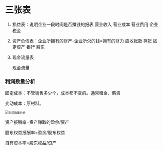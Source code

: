 # 三张表

1. 损益表：说明企业一段时间是否赚钱的报表
   营业收入
   营业成本
   营业费用
   企业税金

2. 资产负债表：企业所拥有的财产-企业所欠的钱=拥有的财力
   应收账款
   存货
   固定资产
   银行
   股东

3. 现金流量表

   现金流量



### 利润数量分析

固定成本：不管销售多少个，成本都不变的。通常租金、薪资

变动成本：原材料。

<img src="D:\1-Learning\MD-NOTE\财报\img\利润数量分析.jpg" alt="利润数量分析" style="zoom:67%;" />



资产报酬率=资产赚取的盈余/资产

股东权益报酬率=盈余/股东权益

自有资本率=股东权益/资产
